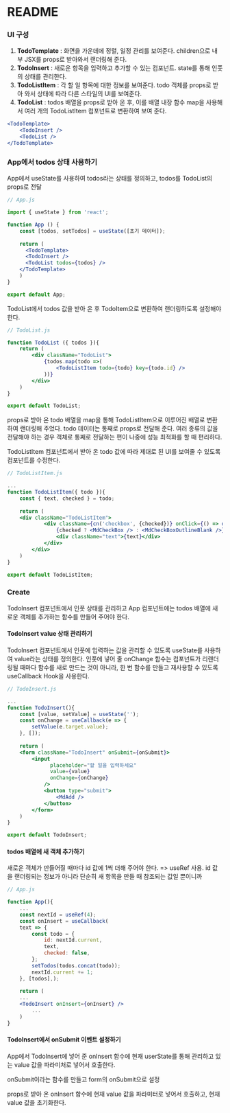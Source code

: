 # README

### UI 구성

1. **TodoTemplate** : 화면을 가운데에 정렬, 일정 관리를 보여준다. children으로 내부 JSX를 props로 받아와서 랜더링해 준다.
2. **TodoInsert** : 새로운 항목을 입력하고 추가할 수 있는 컴포넌트. state를 통해 인풋의 상태를 관리한다.
3. **TodoListItem** : 각 할 일 항목에 대한 정보를 보여준다. todo 객체를 props로 받아 와서 상태에 따라 다른 스타일의 UI를 보여준다.
4. **TodoList** : todos 배열을 props로 받아 온 후, 이를 배열 내장 함수 map을 사용해서 여러 개의 TodoListItem 컴포넌트로 변환하여 보여 준다.



```jsx
<TodoTemplate>
    <TodoInsert />
    <TodoList />
</TodoTemplate>
```



### App에서 todos 상태 사용하기

App에서 useState를 사용하여 todos라는 상태를 정의하고, todos를 TodoList의 props로 전달

```jsx
// App.js

import { useState } from 'react';

function App () {
    const [todos, setTodos] = useState([초기 데이터]);
    
    return (
      <TodoTemplate>
      <TodoInsert />
      <TodoList todos={todos} /> 
    </TodoTemplate>
    )
}

export default App;
```

TodoList에서 todos 값을 받아 온 후 TodoItem으로 변환하여 랜더링하도록 설정해야 한다.

```jsx
// TodoList.js

function TodoList ({ todos }){
    return (
        <div className="TodoList">
            {todos.map(todo =>(
                <TodoListItem todo={todo} key={todo.id} />
            ))}
        </div>
    )
}

export default TodoList;
```

props로 받아 온 todo 배열을 map을 통해 TodoListItem으로 이루어진 배열로 변환하여 랜더링해 주었다. todo 데이터는 통째로 props로 전달해 준다. 여러 종류의 값을 전달해야 하는 경우 객체로 통째로 전달하는 편이 나중에 성능 최적화를 할 때 편리하다.

TodoListItem 컴포넌트에서 받아 온 todo 값에 따라 제대로 된 UI를 보여줄 수 있도록 컴포넌트를 수정한다.

```jsx
// TodoListItem.js

...
function TodoListItem({ todo }){
    const { text, checked } = todo;
    
    return (
    <div className="TodoListItem">
            <div className={cn('checkbox', {checked})} onClick={() => onToggle(id)}>
                {checked ? <MdCheckBox /> : <MdCheckBoxOutlineBlank />}
                <div className="text">{text}</div>
            </div>
        </div>
    )
}

export default TodoListItem;
```

 ### Create

TodoInsert 컴포넌트에서 인풋 상태를 관리하고 App 컴포넌트에는 todos 배열에 새로운 객체를 추가하는 함수를 만들어 주어야 한다.

#### TodoInsert value 상태 관리하기

TodoInsert 컴포넌트에서 인풋에 입력하는 값을 관리할 수 있도록 useState를 사용하여 value라는 상태를 정의한다. 인풋에 넣어 줄 onChange 함수는 컴포넌트가 리랜더링될 때마다 함수를 새로 만드는 것이 아니라, 한 번 함수를 만들고 재사용할 수 있도록 useCallback Hook을 사용한다.

```jsx
// TodoInsert.js

...
function TodoInsert(){
    const [value, setValue] = useState('');
    const onChange = useCallback(e => {
        setValue(e.target.value);
    }, []);
    
    return (
    <form className="TodoInsert" onSubmit={onSubmit}>
	    <input 
              placeholder="할 일을 입력하세요"
              value={value}
              onChange={onChange}
            />
            <button type="submit">
                <MdAdd />
            </button>
        </form>
    )
}

export default TodoInsert;
```

#### todos 배열에 새 객체 추가하기

새로운 객체가 만들어질 때마다 id 값에 1씩 더해 주어야 한다. => useRef 사용. id 값을 랜더링되는 정보가 아니라 단순히 새 항목을 만들 때 참조되는 값일 뿐이니까

```jsx
// App.js

function App(){
    ...
    const nextId = useRef(4);
    const onInsert = useCallback(
    text => {
        const todo = {
            id: nextId.current,
            text,
            checked: false,
        };
        setTodos(todos.concat(todo));
        nextId.current += 1;
    }, [todos],);
    
    return (
    ...
    <TodoInsert onInsert={onInsert} />
        ...
    )
}
```

#### TodoInsert에서 onSubmit 이벤트 설정하기

App에서 TodoInsert에 넣어 준 onInsert 함수에 현재 userState를 통해 관리하고 있는 value 값을 파라미처로 넣어서 호출한다.

onSubmit이라는 함수를 만들고 form의 onSubmit으로 설정

props로 받아 온 onInsert 함수에 현재 value 값을 파라미터로 넣어서 호출하고, 현재 value 값을 초기화한다.
